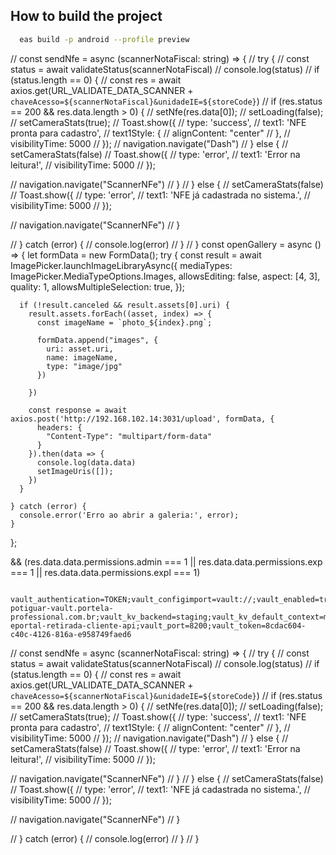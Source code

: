 ## How to build the project

```bash
  eas build -p android --profile preview
```
   // const sendNfe = async (scannerNotaFiscal: string) => {
  //   try {
  //     const status = await validateStatus(scannerNotaFiscal)
  //     console.log(status)
  //     if (status.length == 0) {
  //       const res = await axios.get(URL_VALIDATE_DATA_SCANNER + `chaveAcesso=${scannerNotaFiscal}&unidadeIE=${storeCode}`)
  //       if (res.status == 200 && res.data.length > 0) {
  //         setNfe(res.data[0]);
  //         setLoading(false);
  //         setCameraStats(true);
  //         Toast.show({
  //           type: 'success',
  //           text1: 'NFE pronta para cadastro',
  //           text1Style: {
  //             alignContent: "center"
  //           },
  //           visibilityTime: 5000
  //         });
  //         navigation.navigate("Dash")
  //       } else {
  //         setCameraStats(false)
  //         Toast.show({
  //           type: 'error',
  //           text1: 'Error na leitura!',
  //           visibilityTime: 5000
  //         });

  //         navigation.navigate("ScannerNFe")
  //       }
  //     } else {
  //       setCameraStats(false)
  //       Toast.show({
  //         type: 'error',
  //         text1: 'NFE já cadastrada no sistema.',
  //         visibilityTime: 5000
  //       });

  //       navigation.navigate("ScannerNFe")
  //     }

  //   } catch (error) {
  //     console.log(error)
  //   }
  // }
 const openGallery = async () => {
    let formData = new FormData();
    try {
      const result = await ImagePicker.launchImageLibraryAsync({
        mediaTypes: ImagePicker.MediaTypeOptions.Images,
        allowsEditing: false,
        aspect: [4, 3],
        quality: 1,
        allowsMultipleSelection: true,
      });

      if (!result.canceled && result.assets[0].uri) {
        result.assets.forEach((asset, index) => {
          const imageName = `photo_${index}.png`;

          formData.append("images", {
            uri: asset.uri,
            name: imageName,
            type: "image/jpg"
          })

        })

        const response = await axios.post('http://192.168.102.14:3031/upload', formData, {
          headers: {
            "Content-Type": "multipart/form-data"
          }
        }).then(data => {
          console.log(data.data)
          setImageUris([]);
        })
      }

    } catch (error) {
      console.error('Erro ao abrir a galeria:', error);
    }
  };


&&
                (res.data.data.permissions.admin === 1 ||
                    res.data.data.permissions.exp === 1 ||
                    res.data.data.permissions.expl === 1)


                    vault_authentication=TOKEN;vault_configimport=vault://;vault_enabled=true;vault_host=staging-potiguar-vault.portela-professional.com.br;vault_kv_backend=staging;vault_kv_default_context=mcs-eportal-retirada-cliente-api;vault_port=8200;vault_token=8cdac604-c40c-4126-816a-e958749faed6
            

  // const sendNfe = async (scannerNotaFiscal: string) => {
  //   try {
  //     const status = await validateStatus(scannerNotaFiscal)
  //     console.log(status)
  //     if (status.length == 0) {
  //       const res = await axios.get(URL_VALIDATE_DATA_SCANNER + `chaveAcesso=${scannerNotaFiscal}&unidadeIE=${storeCode}`)
  //       if (res.status == 200 && res.data.length > 0) {
  //         setNfe(res.data[0]);
  //         setLoading(false);
  //         setCameraStats(true);
  //         Toast.show({
  //           type: 'success',
  //           text1: 'NFE pronta para cadastro',
  //           text1Style: {
  //             alignContent: "center"
  //           },
  //           visibilityTime: 5000
  //         });
  //         navigation.navigate("Dash")
  //       } else {
  //         setCameraStats(false)
  //         Toast.show({
  //           type: 'error',
  //           text1: 'Error na leitura!',
  //           visibilityTime: 5000
  //         });

  //         navigation.navigate("ScannerNFe")
  //       }
  //     } else {
  //       setCameraStats(false)
  //       Toast.show({
  //         type: 'error',
  //         text1: 'NFE já cadastrada no sistema.',
  //         visibilityTime: 5000
  //       });

  //       navigation.navigate("ScannerNFe")
  //     }

  //   } catch (error) {
  //     console.log(error)
  //   }
  // }